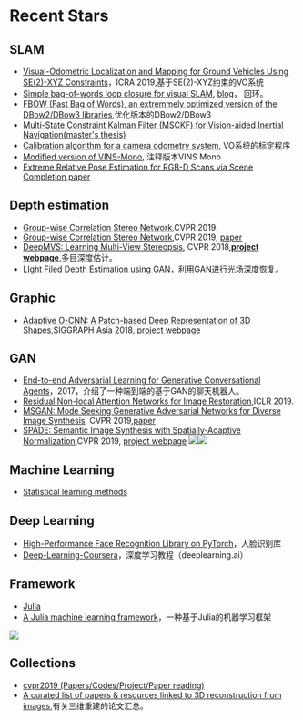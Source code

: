 # Recent Stars


## SLAM

- [Visual-Odometric Localization and Mapping for Ground Vehicles Using SE(2)-XYZ Constraints](https://github.com/izhengfan/se2lam)，ICRA 2019,基于SE(2)-XYZ约束的VO系统
- [Simple bag-of-words loop closure for visual SLAM](https://github.com/nicolov/simple_slam_loop_closure), [blog](https://nicolovaligi.com/bag-of-words-loop-closure-visual-slam.html)， 回环。
- [FBOW (Fast Bag of Words), an extremmely optimized version of the DBow2/DBow3 libraries](https://github.com/rmsalinas/fbow),优化版本的DBow2/DBow3
- [Multi-State Constraint Kalman Filter (MSCKF) for Vision-aided Inertial Navigation(master's thesis)](https://github.com/tomas789/tonav)
- [Calibration algorithm for a camera odometry system](https://github.com/hbtang/calibcamodo), VO系统的标定程序
- [Modified version of VINS-Mono](https://github.com/cggos/vins_mono_cg), 注释版本VINS Mono
- [Extreme Relative Pose Estimation for RGB-D Scans via Scene Completion](https://github.com/zhenpeiyang/RelativePose),[paper](https://arxiv.org/abs/1901.00063)


## Depth estimation
- [Group-wise Correlation Stereo Network](https://github.com/xy-guo/GwcNet),CVPR 2019.
- [Group-wise Correlation Stereo Network](https://github.com/xy-guo/GwcNet),CVPR 2019, [paper](https://arxiv.org/abs/1903.04025)
- [DeepMVS: Learning Multi-View Stereopsis](https://github.com/phuang17/DeepMVS), CVPR 2018,**[project webpage](https://phuang17.github.io/DeepMVS/index.html)**,多目深度估计。
- [LIght Filed Depth Estimation using GAN](https://github.com/kuantingchen04/Light-Field-Depth-Estimation)，利用GAN进行光场深度恢复。

## Graphic

- [Adaptive O-CNN: A Patch-based Deep Representation of 3D Shapes](https://github.com/Microsoft/O-CNN),SIGGRAPH Asia 2018, [project webpage](https://wang-ps.github.io/AO-CNN.html)

## GAN

- [End-to-end Adversarial Learning for Generative Conversational Agents](https://live.bilibili.com/7332534?visit_id=9ytrx9lpsy80)，2017，介绍了一种端到端的基于GAN的聊天机器人。
- [Residual Non-local Attention Networks for Image Restoration](https://github.com/yulunzhang/RNAN),ICLR 2019.
- [MSGAN: Mode Seeking Generative Adversarial Networks for Diverse Image Synthesis](https://github.com/HelenMao/MSGAN), CVPR 2019,[paper](https://arxiv.org/abs/1903.05628)
- [SPADE: Semantic Image Synthesis with Spatially-Adaptive Normalization](https://github.com/NVlabs/SPADE),CVPR 2019, [project webpage](https://nvlabs.github.io/SPADE/)
![](https://github.com/NVlabs/SPADE/blob/master/docs/images/treepond.gif)![](https://github.com/NVlabs/SPADE/blob/master/docs/images/ocean.gif)

## Machine Learning

- [Statistical learning methods](https://github.com/SmirkCao/Lihang)

## Deep Learning

- [High-Performance Face Recognition Library on PyTorch](https://github.com/ZhaoJ9014/face.evoLVe.PyTorch)，人脸识别库
- [Deep-Learning-Coursera](https://github.com/enggen/Deep-Learning-Coursera)，深度学习教程（deeplearning.ai）
 

## Framework

- [Julia](https://github.com/JuliaLang/julia)
- [A Julia machine learning framework](https://github.com/alan-turing-institute/MLJ.jl)，一种基于Julia的机器学习框架

![](https://github.com/alan-turing-institute/MLJ.jl/blob/master/doc/two_model_stack.png)


## Collections
- [cvpr2019 (Papers/Codes/Project/Paper reading)](https://github.com/extreme-assistant/cvpr2019)
- [A curated list of papers & resources linked to 3D reconstruction from images](https://github.com/openMVG/awesome_3DReconstruction_list),有关三维重建的论文汇总。
